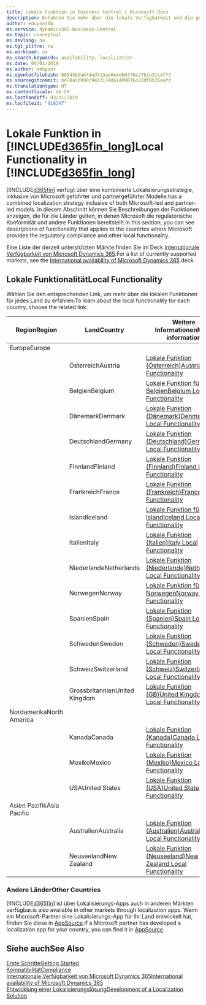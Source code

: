 ```yaml
---
title: Lokale Funktion in Business Central | Microsoft Docs
description: Erfahren Sie mehr über die lokale Verfügbarkeit und die gesetzliche Kompatibilität von Dynamics 365 Business Central.
author: edupont04
ms.service: dynamics365-business-central
ms.topic: conceptual
ms.devlang: na
ms.tgt_pltfrm: na
ms.workload: na
ms.search.keywords: availability, localization
ms.date: 04/01/2019
ms.author: edupont
ms.openlocfilehash: 68543b9ab74ed713ae0e4db0778c27b1e31c4f77
ms.sourcegitcommit: bd78a5d990c9e83174da1409076c22df8b35eafd
ms.translationtype: HT
ms.contentlocale: de-CH
ms.lasthandoff: 03/31/2019
ms.locfileid: "918347"
---
```

# <a name="local-functionality-in-included365finlongincludesd365finlongmdmd"></a><span data-ttu-id="befde-103">Lokale Funktion in [!INCLUDE[d365fin_long](includes/d365fin_long_md.md)]</span><span class="sxs-lookup"><span data-stu-id="befde-103">Local Functionality in [!INCLUDE[d365fin_long](includes/d365fin_long_md.md)]</span></span>
[!INCLUDE[d365fin](includes/d365fin_md.md)] <span data-ttu-id="befde-104">verfügt über eine kombinierte Lokalisierungsstrategie, inklusive von Microsoft geführter und partnergeführter Modelle.</span><span class="sxs-lookup"><span data-stu-id="befde-104">has a combined localization strategy inclusive of both Microsoft-led and partner-led models.</span></span> <span data-ttu-id="befde-105">In diesem Abschnitt können Sie Beschreibungen der Funktionen anzeigen, die für die Länder gelten, in denen Microsoft die regulatorische Konformität und andere Funktionen bereitstellt.</span><span class="sxs-lookup"><span data-stu-id="befde-105">In this section, you can see descriptions of functionality that applies to the countries where Microsoft provides the regulatory compliance and other local functionality.</span></span>  

<span data-ttu-id="befde-106">Eine Liste der derzeit unterstützten Märkte finden Sie im Deck [Internationale Verfügbarkeit von Microsoft Dynamics 365](https://docs.microsoft.com/en-us/dynamics365/get-started/availability).</span><span class="sxs-lookup"><span data-stu-id="befde-106">For a list of currently supported markets, see the [International availability of Microsoft Dynamics 365](https://docs.microsoft.com/en-us/dynamics365/get-started/availability) deck.</span></span>  

## <a name="local-functionality"></a><span data-ttu-id="befde-107">Lokale Funktionalität</span><span class="sxs-lookup"><span data-stu-id="befde-107">Local Functionality</span></span>
<span data-ttu-id="befde-108">Wählen Sie den entsprechenden Link, um mehr über die lokalen Funktionen für jedes Land zu erfahren:</span><span class="sxs-lookup"><span data-stu-id="befde-108">To learn about the local functionality for each country, choose the related link:</span></span>

| <span data-ttu-id="befde-109">Region</span><span class="sxs-lookup"><span data-stu-id="befde-109">Region</span></span> | <span data-ttu-id="befde-110">Land</span><span class="sxs-lookup"><span data-stu-id="befde-110">Country</span></span> | <span data-ttu-id="befde-111">Weitere Informationen</span><span class="sxs-lookup"><span data-stu-id="befde-111">More information</span></span> |
| --- | --- |--- |
| <span data-ttu-id="befde-112">Europa</span><span class="sxs-lookup"><span data-stu-id="befde-112">Europe</span></span> |  | |
|        | <span data-ttu-id="befde-113">Österreich</span><span class="sxs-lookup"><span data-stu-id="befde-113">Austria</span></span> | [<span data-ttu-id="befde-114">Lokale Funktion (Österreich)</span><span class="sxs-lookup"><span data-stu-id="befde-114">Austria Local Functionality</span></span>](localfunctionality/austria/austria-local-functionality.md) |
|        | <span data-ttu-id="befde-115">Belgien</span><span class="sxs-lookup"><span data-stu-id="befde-115">Belgium</span></span> |  [<span data-ttu-id="befde-116">Lokale Funktion für Belgien</span><span class="sxs-lookup"><span data-stu-id="befde-116">Belgium Local Functionality</span></span>](localfunctionality/belgium/belgium-local-functionality.md) |
|        | <span data-ttu-id="befde-117">Dänemark</span><span class="sxs-lookup"><span data-stu-id="befde-117">Denmark</span></span> | [<span data-ttu-id="befde-118">Lokale Funktion (Dänemark)</span><span class="sxs-lookup"><span data-stu-id="befde-118">Denmark Local Functionality</span></span>](localfunctionality/denmark/denmark-local-functionality.md) |
|        | <span data-ttu-id="befde-119">Deutschland</span><span class="sxs-lookup"><span data-stu-id="befde-119">Germany</span></span> | [<span data-ttu-id="befde-120">Lokale Funktion (Deutschland)</span><span class="sxs-lookup"><span data-stu-id="befde-120">Germany Local Functionality</span></span>](localfunctionality/germany/germany-local-functionality.md) |
|        | <span data-ttu-id="befde-121">Finnland</span><span class="sxs-lookup"><span data-stu-id="befde-121">Finland</span></span> | [<span data-ttu-id="befde-122">Lokale Funktion (Finnland)</span><span class="sxs-lookup"><span data-stu-id="befde-122">Finland Local Functionality</span></span>](localfunctionality/finland/finland-local-functionality.md) |
|        | <span data-ttu-id="befde-123">Frankreich</span><span class="sxs-lookup"><span data-stu-id="befde-123">France</span></span> | [<span data-ttu-id="befde-124">Lokale Funktion (Frankreich)</span><span class="sxs-lookup"><span data-stu-id="befde-124">France Local Functionality</span></span>](localfunctionality/france/france-local-functionality.md) |
|        | <span data-ttu-id="befde-125">Island</span><span class="sxs-lookup"><span data-stu-id="befde-125">Iceland</span></span> | [<span data-ttu-id="befde-126">Lokale Funktion für Island</span><span class="sxs-lookup"><span data-stu-id="befde-126">Iceland Local Functionality</span></span>](localfunctionality/iceland/iceland-local-functionality.md) |
|        | <span data-ttu-id="befde-127">Italien</span><span class="sxs-lookup"><span data-stu-id="befde-127">Italy</span></span> | [<span data-ttu-id="befde-128">Lokale Funktion (Italien)</span><span class="sxs-lookup"><span data-stu-id="befde-128">Italy Local Functionality</span></span>](localfunctionality/italy/italy-local-functionality.md) |
|        | <span data-ttu-id="befde-129">Niederlande</span><span class="sxs-lookup"><span data-stu-id="befde-129">Netherlands</span></span> | [<span data-ttu-id="befde-130">Lokale Funktion (Niederlande)</span><span class="sxs-lookup"><span data-stu-id="befde-130">Netherlands Local Functionality</span></span>](localfunctionality/netherlands/netherlands-local-functionality.md) |
|        | <span data-ttu-id="befde-131">Norwegen</span><span class="sxs-lookup"><span data-stu-id="befde-131">Norway</span></span> | [<span data-ttu-id="befde-132">Lokale Funktion für Norwegen</span><span class="sxs-lookup"><span data-stu-id="befde-132">Norway Local Functionality</span></span>](localfunctionality/norway/norway-local-functionality.md) |
|        | <span data-ttu-id="befde-133">Spanien</span><span class="sxs-lookup"><span data-stu-id="befde-133">Spain</span></span> | [<span data-ttu-id="befde-134">Lokale Funktion (Spanien)</span><span class="sxs-lookup"><span data-stu-id="befde-134">Spain Local Functionality</span></span>](localfunctionality/spain/spain-local-functionality.md) |
|        | <span data-ttu-id="befde-135">Schweden</span><span class="sxs-lookup"><span data-stu-id="befde-135">Sweden</span></span> | [<span data-ttu-id="befde-136">Lokale Funktion (Schweden)</span><span class="sxs-lookup"><span data-stu-id="befde-136">Sweden Local Functionality</span></span>](localfunctionality/sweden/sweden-local-functionality.md) |
|        | <span data-ttu-id="befde-137">Schweiz</span><span class="sxs-lookup"><span data-stu-id="befde-137">Switzerland</span></span> | [<span data-ttu-id="befde-138">Lokale Funktion (Schweiz)</span><span class="sxs-lookup"><span data-stu-id="befde-138">Switzerland Local Functionality</span></span>](localfunctionality/switzerland/switzerland-local-functionality.md) |
|        | <span data-ttu-id="befde-139">Grossbritannien</span><span class="sxs-lookup"><span data-stu-id="befde-139">United Kingdom</span></span> | [<span data-ttu-id="befde-140">Lokale Funktion (GB)</span><span class="sxs-lookup"><span data-stu-id="befde-140">United Kingdom Local Functionality</span></span>](localfunctionality/unitedkingdom/united-kingdom-local-functionality.md) |
| <span data-ttu-id="befde-141">Nordamerika</span><span class="sxs-lookup"><span data-stu-id="befde-141">North America</span></span> |       |  |
|        | <span data-ttu-id="befde-142">Kanada</span><span class="sxs-lookup"><span data-stu-id="befde-142">Canada</span></span>|[<span data-ttu-id="befde-143">Lokale Funktion (Kanada)</span><span class="sxs-lookup"><span data-stu-id="befde-143">Canada Local Functionality</span></span>](localfunctionality/canada/canada-local-functionality.md) |
|        | <span data-ttu-id="befde-144">Mexiko</span><span class="sxs-lookup"><span data-stu-id="befde-144">Mexico</span></span> | [<span data-ttu-id="befde-145">Lokale Funktion (Mexiko)</span><span class="sxs-lookup"><span data-stu-id="befde-145">Mexico Local Functionality</span></span>](localfunctionality/mexico/mexico-local-functionality.md) |
|        | <span data-ttu-id="befde-146">USA</span><span class="sxs-lookup"><span data-stu-id="befde-146">United States</span></span>|[<span data-ttu-id="befde-147">Lokale Funktion (USA)</span><span class="sxs-lookup"><span data-stu-id="befde-147">United States Local Functionality</span></span>](localfunctionality/unitedstates/united-states-local-functionality.md) |
| <span data-ttu-id="befde-148">Asien Pazifik</span><span class="sxs-lookup"><span data-stu-id="befde-148">Asia Pacific</span></span> |       |  |
|        | <span data-ttu-id="befde-149">Australien</span><span class="sxs-lookup"><span data-stu-id="befde-149">Australia</span></span> | [<span data-ttu-id="befde-150">Lokale Funktion (Australien)</span><span class="sxs-lookup"><span data-stu-id="befde-150">Australia Local Functionality</span></span>](localfunctionality/australia/australia-local-functionality.md) |
|        | <span data-ttu-id="befde-151">Neuseeland</span><span class="sxs-lookup"><span data-stu-id="befde-151">New Zealand</span></span> | [<span data-ttu-id="befde-152">Lokale Funktion (Neuseeland)</span><span class="sxs-lookup"><span data-stu-id="befde-152">New Zealand Local Functionality</span></span>](localfunctionality/newzealand/new-zealand-local-functionality.md) |

### <a name="other-countries"></a><span data-ttu-id="befde-153">Andere Länder</span><span class="sxs-lookup"><span data-stu-id="befde-153">Other Countries</span></span>
[!INCLUDE[d365fin](includes/d365fin_md.md)] <span data-ttu-id="befde-154">ist über Lokalisierungs-Apps auch in anderen Märkten verfügbar.</span><span class="sxs-lookup"><span data-stu-id="befde-154">is also available in other markets through localization apps.</span></span> <span data-ttu-id="befde-155">Wenn ein Microsoft-Partner eine Lokalisierungs-App für Ihr Land entwickelt hat, finden Sie diese in [AppSource](https://appsource.microsoft.com/en-us/product/dynamics-365-business-central/).</span><span class="sxs-lookup"><span data-stu-id="befde-155">If a Microsoft partner has developed a localization app for your country, you can find it in [AppSource](https://appsource.microsoft.com/en-us/product/dynamics-365-business-central/).</span></span>

## <a name="see-also"></a><span data-ttu-id="befde-156">Siehe auch</span><span class="sxs-lookup"><span data-stu-id="befde-156">See Also</span></span>
[<span data-ttu-id="befde-157">Erste Schritte</span><span class="sxs-lookup"><span data-stu-id="befde-157">Getting Started</span></span>](product-get-started.md)  
[<span data-ttu-id="befde-158">Kompatibilität</span><span class="sxs-lookup"><span data-stu-id="befde-158">Compliance</span></span>](compliance/compliance-overview.md)  
[<span data-ttu-id="befde-159">Internationale Verfügbarkeit von Microsoft Dynamics 365</span><span class="sxs-lookup"><span data-stu-id="befde-159">International availability of Microsoft Dynamics 365</span></span>](https://docs.microsoft.com/en-us/dynamics365/get-started/availability)  
[<span data-ttu-id="befde-160">Entwicklung einer Lokalisierungslösung</span><span class="sxs-lookup"><span data-stu-id="befde-160">Development of a Localization Solution</span></span>](/dynamics365/business-central/dev-itpro/developer/readiness/readiness-develop-localization)  
